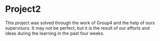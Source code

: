 # Project2
This project was solved through the work of Group4 and the help of ours supervisors. It may not be perfect, but it is the result of our efforts and ideas during the learning in the past four weeks.
